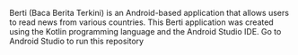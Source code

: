 Berti (Baca Berita Terkini) is an Android-based application that allows users to read news from various countries. This Berti application was created using the Kotlin programming language and the Android Studio IDE. Go to Android Studio to run this repository
